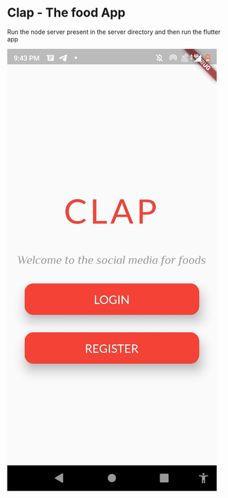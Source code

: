 # Clap - The food App

Run the node server present in the server directory and then run the flutter app

<img src="./app_images/1.jpeg" />
